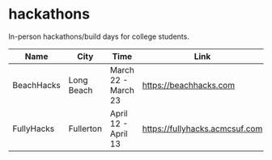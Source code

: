 # hackathons

In-person hackathons/build days for college students.

| Name       | City       | Time              | Link                           |
|------------|------------|-------------------|--------------------------------|
| BeachHacks | Long Beach | March 22 - March 23       | https://beachhacks.com         |
| FullyHacks | Fullerton  | April 12 - April 13 | https://fullyhacks.acmcsuf.com |

